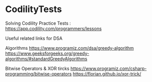 # CodilityTests
Solving Codility Practice Tests : https://app.codility.com/programmers/lessons

Useful related links for DSA

Algorithms
https://www.programiz.com/dsa/greedy-algorithm
https://www.geeksforgeeks.org/greedy-algorithms/#standardGreedyAlgorithms

Bitwise Operators & XOR tircks
https://www.programiz.com/csharp-programming/bitwise-operators
https://florian.github.io/xor-trick/
